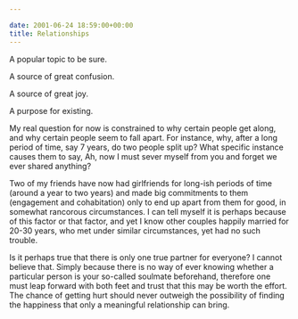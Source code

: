 ```yaml
---

date: 2001-06-24 18:59:00+00:00
title: Relationships
---
```


A popular topic to be sure.

A source of great confusion.

A source of great joy.

A purpose for existing.

My real question for now is constrained to why certain people get along, and why certain people seem to fall apart. For instance, why, after a long period of time, say 7 years, do two people split up? What specific instance causes them to say, Ah, now I must sever myself from you and forget we ever shared anything?

Two of my friends have now had girlfriends for long-ish periods of time (around a year to two years) and made big commitments to them (engagement and cohabitation) only to end up apart from them for good, in somewhat rancorous circumstances. I can tell myself it is perhaps because of this factor or that factor, and yet I know other couples
happily married for 20-30 years, who met under similar circumstances, yet had no such trouble.

Is it perhaps true that there is only one true partner for everyone? I cannot believe that. Simply because there is no way of ever knowing whether a particular person is your so-called soulmate beforehand, therefore one must leap forward with both feet and trust that this may be worth the effort. The chance of getting hurt should never outweigh the possibility of finding the happiness that only a meaningful relationship can bring.

